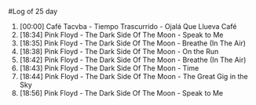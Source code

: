 #Log of 25 day

1. [00:00] Café Tacvba - Tiempo Trascurrido - Ojalá Que Llueva Café
1. [18:34] Pink Floyd - The Dark Side Of The Moon - Speak to Me
1. [18:35] Pink Floyd - The Dark Side Of The Moon - Breathe (In The Air)
1. [18:38] Pink Floyd - The Dark Side Of The Moon - On the Run
1. [18:42] Pink Floyd - The Dark Side Of The Moon - Breathe (In The Air)
1. [18:43] Pink Floyd - The Dark Side Of The Moon - Time
1. [18:44] Pink Floyd - The Dark Side Of The Moon - The Great Gig in the Sky
1. [18:56] Pink Floyd - The Dark Side Of The Moon - Speak to Me
